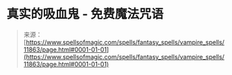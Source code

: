 <!--yml

类别：未分类

日期：2024年6月12日 18:49:19

-->

# 真实的吸血鬼 - 免费魔法咒语

> 来源：[https://www.spellsofmagic.com/spells/fantasy_spells/vampire_spells/11863/page.html#0001-01-01](https://www.spellsofmagic.com/spells/fantasy_spells/vampire_spells/11863/page.html#0001-01-01)
